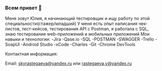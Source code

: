 ### Всем привет 👋

Меня зовут Юлия, я начинающий тестировщик и ищу работу по этой специальности(стажер/младший) У меня есть опыт написания чек-листов, тест-кейсов, тестирования API с Postman, я работала с SQL, знаю тестирование web-приложений и мобильных приложений Мои навыки и технологии: -Jira -Qase.io -SQL -POSTMAN -SWAGGER -Trello -SoapUI -Android Studio -xCode -Charles -Git -Chrome DevTools

Контактная информация:

Email: skyrastegaeva@yandex.ru или rastegaeva.y@yandex.ru
